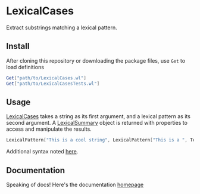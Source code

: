 # LexicalCases

Extract substrings matching a lexical pattern.

## Install
After cloning this repository or downloading the package files, use `Get` to load definitions
```Mathematica
Get["path/to/LexicalCases.wl"]
Get["path/to/LexicalCasesTests.wl"]
```

## Usage

[LexicalCases](https://dishmint.github.io/LexicalCases/LexicalCases.html) takes a string as its first argument, and a lexical pattern as its second argument. A [LexicalSummary](https://dishmint.github.io/LexicalCases/LexicalSummary.html) object is returned with properties to access and manipulate the results.

```Mathematica
LexicalPattern["This is a cool string", LexicalPattern["This is a ", TextType["Adjective"], " string"]]
```

Additional syntax noted [here](https://dishmint.github.io/LexicalCases/LexicalCases.html).


## Documentation

Speaking of docs! Here's the documentation [homepage](https://dishmint.github.io/LexicalCases/)
